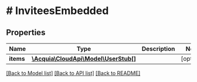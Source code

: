 # # InviteesEmbedded

## Properties

Name | Type | Description | Notes
------------ | ------------- | ------------- | -------------
**items** | [**\Acquia\CloudApi\Model\UserStub[]**](UserStub.md) |  | [optional]

[[Back to Model list]](../../README.md#models) [[Back to API list]](../../README.md#endpoints) [[Back to README]](../../README.md)
